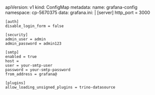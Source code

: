 apiVersion: v1
kind: ConfigMap
metadata:
  name: grafana-config
  namespace: cp-5670375
data:
  grafana.ini: |
    [server]
    http_port = 3000

    [auth]
    disable_login_form = false

    [security]
    admin_user = admin
    admin_password = admin123

    [smtp]
    enabled = true
    host =
    user = your-smtp-user
    password = your-smtp-password
    from_address = grafana@

    [plugins]
    allow_loading_unsigned_plugins = trino-datasource
